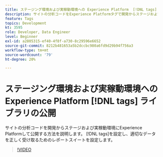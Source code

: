 ```yaml
---
title: ステージング環境および実稼動環境への Experience Platform  [!DNL tags]  ライブラリの公開
description: サイトの分析コードをExperience Platformタグで開発からステージおよび実稼動環境に公開する方法、および適切なデータを正しく受け取るためにレポートスイートを設定する方法について説明します。
feature: Tags
topics: Development
kt: 3595
role: Developer, Data Engineer
level: Beginner
exl-id: a2805315-ef40-4f8f-a730-8c29596e6652
source-git-commit: 8212b481653a5b2dccbc980a6fd9d29b94f756a3
workflow-type: tm+mt
source-wordcount: '79'
ht-degree: 20%

---
```


# ステージング環境および実稼動環境への Experience Platform [!DNL tags] ライブラリの公開

サイトの分析コードを開発からステージおよび実稼動環境にExperience Platformして公開する方法を説明します。 [!DNL tags]を設定し、適切なデータを正しく受け取るためのレポートスイートを設定します。

>[!VIDEO](https://video.tv.adobe.com/v/28777/?quality=12&learn=on)

